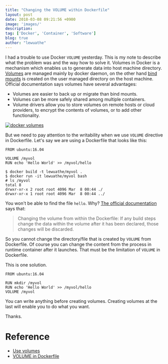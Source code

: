 ```yaml
---
title: "Changing the VOLUME within Dockerfile"
layout: post
date: 2018-03-08 09:21:56 +0900
image: 'images/'
description:
tag: ['Docker', 'Container', 'Software']
blog: true
author: "lewuathe"
---
```


I had a trouble to use Docker `VOLUME` yesterday. This is my note to describe what the problem was and the way how to solve it. Volumes in Docker is a mechanism which enables us to generate data into host machine directory. [Volumes](https://docs.docker.com/storage/volumes/) are managed mainly by docker daemon, on the other hand [bind mounts](https://docs.docker.com/storage/bind-mounts/) is created on the user managed directory on the host machine. Official documentation says volumes have several advantages:

- Volumes are easier to back up or migrate than bind mounts.
- Volumes can be more safely shared among multiple containers.
- Volume drivers allow you to store volumes on remote hosts or cloud providers, to encrypt the contents of volumes, or to add other functionality.

[![docker volumes](https://docs.docker.com/storage/images/types-of-mounts-volume.png)](https://docs.docker.com/storage/volumes/)

But we need to pay attention to the writability when we use `VOLUME` directive in Dockerfile. Let's say we are using a Dockerfile that looks like this:

```
FROM ubuntu:16.04

VOLUME /myvol
RUN echo 'Hello World' >> /myvol/hello
```

```
$ docker build -t lewuathe/myvol .
$ docker run -it lewuathe/myvol bash
# ls /myvol
total 8
drwxr-xr-x 2 root root 4096 Mar  8 00:44 ./
drwxr-xr-x 1 root root 4096 Mar  8 00:44 ../
```

You won't be able to find the file `hello`. Why? [The official documentation](https://docs.docker.com/engine/reference/builder/#volume) says that:

> Changing the volume from within the Dockerfile: If any build steps change the data within the volume after it has been declared, those changes will be discarded.

So you cannot change the directory/file that is created by `VOLUME` from Dockerfile. Of course you can change the content from the process in runtime container after it launches. That must be the limitation of `VOLUME` in Dockerfile. 

This is one solution.

```
FROM ubuntu:16.04

RUN mkdir /myvol
RUN echo 'Hello World' >> /myvol/hello
VOLUME /myvol
```

You can write anything before creating volumes. Creating volumes at the last will enable you to do what you want. 


Thanks.

# Reference

- [Use volumes](https://docs.docker.com/storage/volumes/)
- [VOLUME in Dockerfile](https://docs.docker.com/engine/reference/builder/#volume)




